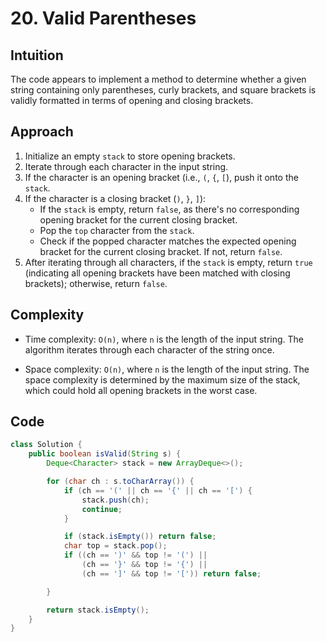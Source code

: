 # 20. Valid Parentheses

## Intuition

The code appears to implement a method to determine whether a given string containing only parentheses, curly brackets, and square brackets is validly formatted in terms of opening and closing brackets.

## Approach

1. Initialize an empty `stack` to store opening brackets.
2. Iterate through each character in the input string.
3. If the character is an opening bracket (i.e., `(`, `{`, `[`), push it onto the `stack`.
4. If the character is a closing bracket (`)`, `}`, `]`):
   - If the `stack` is empty, return `false`, as there's no corresponding opening bracket for the current closing bracket.
   - Pop the `top` character from the `stack`.
   - Check if the popped character matches the expected opening bracket for the current closing bracket. If not, return `false`.
5. After iterating through all characters, if the `stack` is empty, return `true` (indicating all opening brackets have been matched with closing brackets); otherwise, return `false`.

## Complexity

- Time complexity: `O(n)`, where `n` is the length of the input string. The algorithm iterates through each character of the string once.

- Space complexity: `O(n)`, where `n` is the length of the input string. The space complexity is determined by the maximum size of the stack, which could hold all opening brackets in the worst case.

## Code

```java
class Solution {
    public boolean isValid(String s) {
        Deque<Character> stack = new ArrayDeque<>();

        for (char ch : s.toCharArray()) {
            if (ch == '(' || ch == '{' || ch == '[') {
                stack.push(ch);
                continue;
            }

            if (stack.isEmpty()) return false;
            char top = stack.pop();
            if ((ch == ')' && top != '(') ||
                (ch == '}' && top != '{') ||
                (ch == ']' && top != '[')) return false;

        }

        return stack.isEmpty();
    }
}
```
